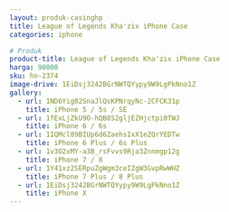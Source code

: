 ```yaml
---
layout: produk-casinghp
title: League of Legends Kha'zix iPhone Case
categories: iphone

# Produk
product-title: League of Legends Kha'zix iPhone Case
harga: 90000
sku: hn-2374
image-drive: 1EiDsj3242BGrNWTQYypy9W9LgPkNno1Z
gallery:
  - url: 1ND6Yig02SnaJlQsKPNrqyNc-2CFCK31p
    title: iPhone 5 / 5s / SE
  - url: 1fExLjZkU9O-hQB852gljEZHjctpi0TWJ
    title: iPhone 6 / 6s
  - url: 1IQMcl89BIUp6d6ZaehsIxX1eZQrYEDTw
    title: iPhone 6 Plus / 6s Plus
  - url: 1v3O2xMY-a3B_rsFvvs9Rja3Znnmgp12g
    title: iPhone 7 / 8
  - url: 1Y41xz2SERpuZgWgm3ceIZgW3GvpRwWHZ
    title: iPhone 7 Plus / 8 Plus
  - url: 1EiDsj3242BGrNWTQYypy9W9LgPkNno1Z
    title: iPhone X
---
```

